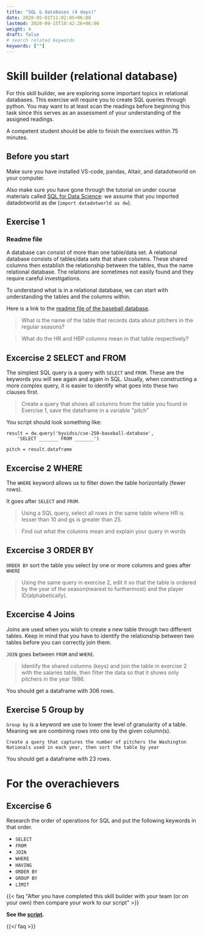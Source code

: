 ```yaml
---
title: "SQL & databases (4 days)"
date: 2020-05-01T11:02:05+06:00
lastmod: 2020-09-15T10:42:26+06:00
weight: 4
draft: false
# search related keywords
keywords: [""]
---
```



# Skill builder (relational database)

For this skill builder, we are exploring some important topics in relational databases. This exercise will require you to create SQL queries through python. You may want to at least scan the readings before beginning this task since this serves as an assessment of your understanding of the assigned readings. 

A competent student should be able to finish the exercises within 75 minutes. 

## Before you start

Make sure you have installed VS-code, pandas, Altair, and datadotworld on your computer.  

Also make sure you have gone through the tutorial on under course materials called [SQL for Data Science](../../course-materials/sql-for-data-science/):
we assume that you imported datadotworld as dw (`import datadotworld as dw`).
## Exercise 1
### Readme file
A database can consist of more than one table/data set. A relational database consists of tables/data sets that share columns. These shared columns then establish the relationship between the tables, thus the name relational database. The relations are sometimes not easily found and they require careful investigations.

To understand what is in a relational database, we can start with understanding the tables and the columns within.

Here is a link to the [readme file of the baseball database](https://data.world/byuidss/cse-250-baseball-database/workspace/file?filename=readme2014.txt).

> What is the name of the table that records data about pitchers in the regular seasons?

> What do the HR and HBP columns mean in that table respectively?

## Excercise 2 SELECT and FROM

The simplest SQL query is a query with `SELECT` and `FROM`. These are the keywords you will see again and again in SQL. Usually, when constructing a more complex query, it is easier to identify what goes into these two clauses first.

> Create a query that shows all columns from the table you found in Exercise 1, save the dataframe in a variable "pitch"

You script should look something like:

```{python}
result = dw.query('byuidss/cse-250-baseball-database', 
    'SELECT _______ FROM _______')

pitch = result.dataframe
```

## Excercise 2 WHERE 

The `WHERE` keyword allows us to filter down the table horizontally (fewer rows).

It goes after `SELECT` and `FROM`.

> Using a SQL query, select all rows in the same table where HR is lesser than 10 and gs is greater than 25. 

> Find out what the columns mean and explain your query in words

## Excercise 3 ORDER BY

`ORDER BY` sort the table you select by one or more columns and goes after `WHERE`

> Using the same query in exercise 2, edit it so that the table is ordered by the year of the season(nearest to furthermost) and the player ID(alphabetically).

## Excercise 4 Joins

Joins are used when you wish to create a new table through two different tables. Keep in mind that you have to identify the relationship between two tables before you can correctly join them.

`JOIN` goes between `FROM` and `WHERE`.

> Identify the shared columns (keys) and join the table in exercise 2 with the salaries table, then filter the data so that it shows only pitchers in the year 1986.

You should get a dataframe with 306 rows.

## Exercise 5 Group by
`Group by` is a keyword we use to lower the level of granularity of a table. Meaning we are combining rows into one by the given column(s). 


`Create a query that captures the number of pitchers the Washington Nationals used in each year, then sort the table by year`

You should get a dataframe with 23 rows.
# For the overachievers
## Excercise 6

Research the order of operations for SQL and put the following keywords in that order.

- `SELECT`
- `FROM`
- `JOIN` 
- `WHERE` 
- `HAVING`
- `ORDER BY`
- `GROUP BY`
- `LIMIT`

{{< faq "After you have completed this skill builder with your team (or on your own) then compare your work to our script" >}}

__See the [script](relational_data.py).__

{{</ faq >}}